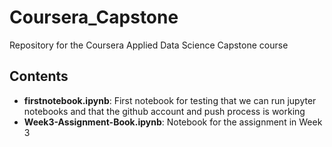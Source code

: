 # Coursera_Capstone
Repository for the Coursera Applied Data Science Capstone course

## Contents
* **firstnotebook.ipynb**: First notebook for testing that we can run jupyter notebooks and that the github account and push process is working
* **Week3-Assignment-Book.ipynb**: Notebook for the assignment in Week 3
